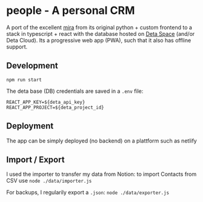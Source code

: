# people - A personal CRM

A port of the excellent [mira](https://github.com/thesephist/mira) from its original python + custom frontend to a stack in typescript + react with the database hosted on [Deta Space](https://deta.space/) (and/or Deta Cloud).
Its a progressive web app (PWA), such that it also has offline support.

## Development

`npm run start`

The deta base (DB) credentials are saved in a `.env` file:

```
REACT_APP_KEY=${deta_api_key}
REACT_APP_PROJECT=${deta_project_id}
```

## Deployment

The app can be simply deployed (no backend) on a plattform such as netlify

## Import / Export

I used the importer to transfer my data from Notion:
to import Contacts from CSV use `node ./data/importer.js`

For backups, I regularily export a `.json`:
`node ./data/exporter.js`
